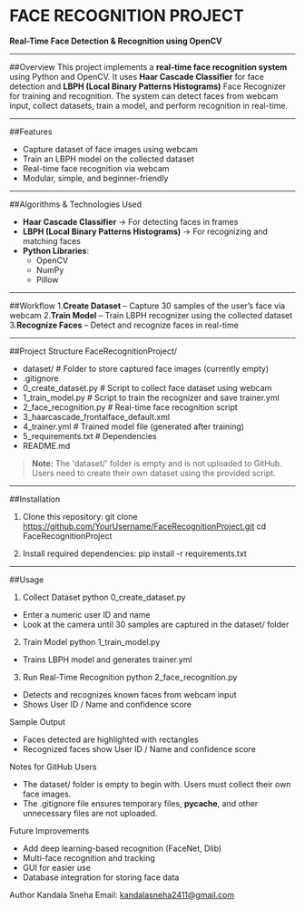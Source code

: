 # FACE RECOGNITION PROJECT
**Real-Time Face Detection & Recognition using OpenCV**

---

##Overview
This project implements a **real-time face recognition system** using Python and OpenCV. It uses **Haar Cascade Classifier** for face detection and **LBPH (Local Binary Patterns Histograms)** Face Recognizer for training and recognition. The system can detect faces from webcam input, collect datasets, train a model, and perform recognition in real-time.

---

##Features
- Capture dataset of face images using webcam
- Train an LBPH model on the collected dataset
- Real-time face recognition via webcam
- Modular, simple, and beginner-friendly

---

##Algorithms & Technologies Used
- **Haar Cascade Classifier** -> For detecting faces in frames
- **LBPH (Local Binary Patterns Histograms)** -> For recognizing and matching faces
- **Python Libraries**:
  - OpenCV
  - NumPy
  - Pillow

---
##Workflow
1.**Create Dataset** – Capture 30 samples of the user’s face via webcam
2.**Train Model** – Train LBPH recognizer using the collected dataset
3.**Recognize Faces** – Detect and recognize faces in real-time

---

##Project Structure
FaceRecognitionProject/
- dataset/                                # Folder to store captured face images (currently empty)
- .gitignore
- 0_create_dataset.py          # Script to collect face dataset using webcam
- 1_train_model.py             # Script to train the recognizer and save trainer.yml
- 2_face_recognition.py        # Real-time face recognition script
- 3_haarcascade_frontalface_default.xml
- 4_trainer.yml                 # Trained model file (generated after training)
- 5_requirements.txt            # Dependencies
- README.md

>**Note:** The 'dataset/' folder is empty and is not uploaded to GitHub. Users need to create their own dataset using the provided script.

---


##Installation
1. Clone this repository:
git clone https://github.com/YourUsername/FaceRecognitionProject.git
cd FaceRecognitionProject

2. Install required dependencies:
pip install -r requirements.txt

---

##Usage
1. Collect Dataset
python 0_create_dataset.py
- Enter a numeric user ID and name
- Look at the camera until 30 samples are captured in the dataset/ folder

2. Train Model
python 1_train_model.py
- Trains LBPH model and generates trainer.yml

3. Run Real-Time Recognition
python 2_face_recognition.py
- Detects and recognizes known faces from webcam input
- Shows User ID / Name and confidence score

Sample Output
- Faces detected are highlighted with rectangles
- Recognized faces show User ID / Name and confidence score

Notes for GitHub Users
- The dataset/ folder is empty to begin with. Users must collect their own face images.
- The .gitignore file ensures temporary files, __pycache__, and other unnecessary files are not uploaded.

Future Improvements
- Add deep learning-based recognition (FaceNet, Dlib)
- Multi-face recognition and tracking
- GUI for easier use
- Database integration for storing face data

Author
Kandala Sneha
Email: kandalasneha2411@gmail.com
